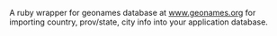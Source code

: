 A ruby wrapper for geonames database at www.geonames.org for importing country, prov/state, city info into your application database.